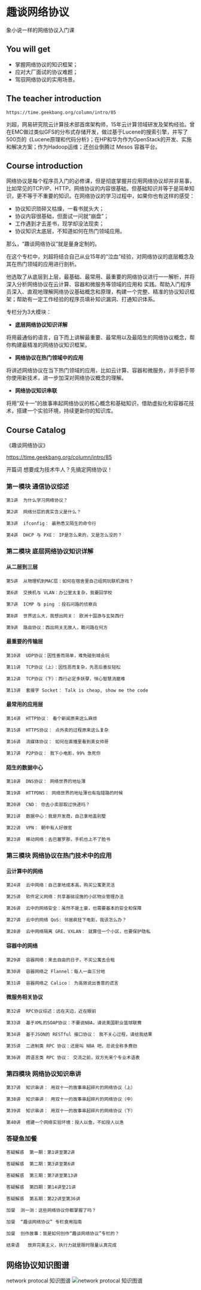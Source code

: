 # 趣谈网络协议

象小说一样的网络协议入门课

## You will get 

+ 掌握网络协议的知识框架；
+ 应对大厂面试的协议难题；
+ 驾驭网络协议的实用场景。

## The teacher introduction

```
https://time.geekbang.org/column/intro/85
```

刘超，网易研究院云计算技术部首席架构师，15年云计算领域研发及架构经验。曾在EMC做过类似GFS的分布式存储开发，做过基于Lucene的搜索引擎，并写了 500页的《Lucene原理和代码分析》；在HP和华为作为OpenStack的开发、实施和解决方案；作为Hadoop运维；还创业倒腾过 Mesos 容器平台。

## Course introduction

网络协议是每个程序员入门的必修课，但是彻底掌握并应用网络协议却并非易事，比如常见的TCP/IP、HTTP。网络协议的内容很基础，但基础知识并等于是简单知识，更不等于不重要的知识。在网络协议的学习过程中，如果你也有这样的感受：

+ 协议知识琐碎又枯燥，一看书就头大；
+ 协议内容很基础，但面试一问就“崩盘”；
+ 工作遇到才去差书，现学却没法现卖；
+ 协议知识太底层，不知道如何在热门领域应用。

那么，“趣谈网络协议”就是量身定制的。

在这个专栏中，刘超将结合自己从业15年的“泣血”经验，对网络协议的底层概念及其在热门领域的应用进行剖析。

他选取了从底层到上层，最基础、最常用、最重要的网络协议进行一一解析，并将深入分析网络协议在云计算、容器和微服务等领域的应用和 实践。帮助入门程序员深入、直观地理解网络协议基础概念和原理，构建一个完整、精准的协议知识框架；帮助有一定工作经验的程序员填补知识漏洞、打通知识体系。

专栏分为3大模块：

+ **底层网络协议知识详解**

将用最通俗的语言，自下而上讲解最重要、最常用以及最陌生的网络协议概念，帮你构建最精准的网络协议知识框架。

+ **网络协议在热门领域中的应用**

将讲述网络协议在当下热门领域的应用，比如云计算、容器和微服务，并手把手带你使用新技术，进一步加深对网络协议概念的理解。

+ **网络协议知识串联**

将用“双十一”的故事串起网络协议的核心概念和基础知识，借助虚拟化和容器花技术，搭建一个实验环境，持续更新你的知识库。

## Course Catalog

《趣谈网络协议》

https://time.geekbang.org/column/intro/85

开篇词  想要成为技术牛人？先搞定网络协议！

### 第一模块  通信协议综述
```
第1讲  为什么学习网络协议？

第2讲  网络分层的真实含义是什么？

第3讲  ifconfig： 最熟悉又陌生的命令行

第4讲  DHCP 与 PXE： IP是怎么来的，又是怎么没的？

```

### 第二模块 底层网络协议知识详解

#### 从二层到三层

```
第5讲  从物理机到MAC层：如何在宿舍里自己组网玩联机游戏？

第6讲  交换机与 VLAN：办公室太复杂，我要回学校

第7讲  ICMP 与 ping ：投石问路的侦察兵

第8讲  世界这么大，我想出网关： 欧洲十国游与玄奘西行

第9讲  路由协议：西出网关无故人，敢问路在何方

```

#### 最重要的传输层

```
第10讲  UDP协议：因性善而简单，难免碰到城会玩

第11讲  TCP协议（上）：因性恶而复杂，先恶后善反轻松

第12讲  TCP协议（下）：西行必定多妖孽，恒心智慧消磨难

第13讲  套接字 Socket： Talk is cheap, show me the code

```

#### 最常用的应用层

```
第14讲  HTTP协议： 看个新闻原来这么麻烦

第15讲  HTTPS协议： 点外卖的过程原来这么复杂

第16讲  流媒体协议： 如何在直播里看到美女帅哥

第17讲  P2P协议： 我下小电影，99% 急死你

```

#### 陌生的数据中心

```
第18讲  DNS协议： 网络世界的地址薄

第19讲  HTTPDNS： 网络世界的地址薄也有指错路的时候

第20讲  CND： 你去小卖部取过快递吗？

第21讲  数据中心：我是开发商，自己拿地盖别墅

第22讲  VPN： 朝中有人好做官

第23讲  移动网络：去巴塞罗那，手机也上不了脸书

```

### 第三模块  网络协议在热门技术中的应用

#### 云计算中的网络

```
第24讲  云中网络：自己拿地成本高，购买公寓更灵活

第25讲  软件定义网络：共享基础设施的小区物业管理办法

第26讲  云中的网络安全：虽然不是土豪，也需要基本的安全和保障

第27讲  云中的网络 QoS: 邻居疯狂下电影，我该怎么办？

第28讲  云中网络隔离 GRE、VXLAN： 就算住一个小区，也要保护隐私

```

#### 容器中的网络
```
第29讲  容器网络：来去自由的日子，不买公寓去合租

第30讲  容器网络之 Flannel：每人一亩三分地

第31讲  容器网络之 Calico： 为高效说出善意的谎言

```

#### 微服务相关协议

```
第32讲  RPC协议综述：远在天边，近在眼前

第33讲  基于XML的SOAP协议：不要说NBA，请说美国职业篮球联赛

第34讲  基于JSON的 RESTful 接口协议： 我不关心过程，请给我结果

第35讲  二进制类 RPC 协议：还是叫 NBA 吧，总说全称多费劲

第36讲  跨语言类 RPC 协议： 交流之前，双方先来个专业术语表

```

### 第四模块  网络协议知识串讲

```
第37讲  知识串讲： 用双十一的故事串起碎片的网络协议（上）

第38讲  知识串讲： 用双十一的故事串起碎片的网络协议（中）

第39讲  知识串讲： 用双十一的故事串起碎片的网络协议（下）

第40讲  搭建一个网络实验环境：授人以鱼，不如授人以渔

```

### 答疑鱼加餐

```
答疑解惑  第一期：第1讲至第2讲

答疑解惑  第二期：第3讲至第6讲

答疑解惑  第三期：第7讲至第13讲

答疑解惑  第四期：第14讲至21讲

答疑解惑  第五期：第22讲至第36讲

加餐  测一测：这些网络协议你都掌握了吗？

加餐  “趣谈网络协议” 专栏食用指南

加餐  创作故事：我是如何创作“趣谈网络协议”专栏的？

结束语   放弃完美主义，执行力就是限时限量认真完成

```


## 网络协议知识图谱

network protocal 知识图谱
![network protocal 知识图谱](https://github.com/yumushui/net_resource/blob/master/intressting_network_protocal/network%20protocal%20%E7%9F%A5%E8%AF%86%E5%9B%BE%E8%B0%B1.png  "network protocal 知识图谱")



